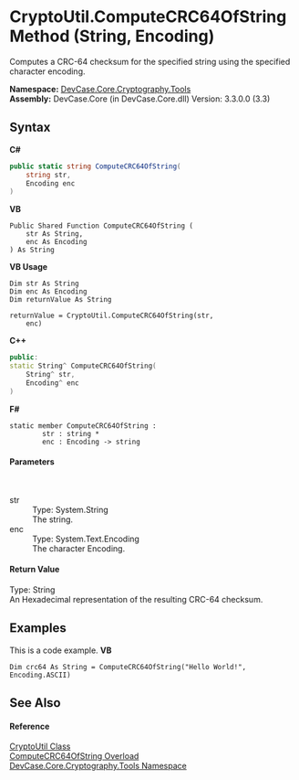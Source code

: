 # CryptoUtil.ComputeCRC64OfString Method (String, Encoding)
 

Computes a CRC-64 checksum for the specified string using the specified character encoding.

**Namespace:**&nbsp;<a href="N_DevCase_Core_Cryptography_Tools">DevCase.Core.Cryptography.Tools</a><br />**Assembly:**&nbsp;DevCase.Core (in DevCase.Core.dll) Version: 3.3.0.0 (3.3)

## Syntax

**C#**<br />
``` C#
public static string ComputeCRC64OfString(
	string str,
	Encoding enc
)
```

**VB**<br />
``` VB
Public Shared Function ComputeCRC64OfString ( 
	str As String,
	enc As Encoding
) As String
```

**VB Usage**<br />
``` VB Usage
Dim str As String
Dim enc As Encoding
Dim returnValue As String

returnValue = CryptoUtil.ComputeCRC64OfString(str, 
	enc)
```

**C++**<br />
``` C++
public:
static String^ ComputeCRC64OfString(
	String^ str, 
	Encoding^ enc
)
```

**F#**<br />
``` F#
static member ComputeCRC64OfString : 
        str : string * 
        enc : Encoding -> string 

```


#### Parameters
&nbsp;<dl><dt>str</dt><dd>Type: System.String<br />The string.</dd><dt>enc</dt><dd>Type: System.Text.Encoding<br />The character Encoding.</dd></dl>

#### Return Value
Type: String<br />An Hexadecimal representation of the resulting CRC-64 checksum.

## Examples
This is a code example. 
**VB**<br />
``` VB
Dim crc64 As String = ComputeCRC64OfString("Hello World!", Encoding.ASCII)
```


## See Also


#### Reference
<a href="T_DevCase_Core_Cryptography_Tools_CryptoUtil">CryptoUtil Class</a><br /><a href="Overload_DevCase_Core_Cryptography_Tools_CryptoUtil_ComputeCRC64OfString">ComputeCRC64OfString Overload</a><br /><a href="N_DevCase_Core_Cryptography_Tools">DevCase.Core.Cryptography.Tools Namespace</a><br />